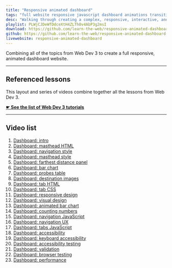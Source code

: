 ```yaml
---
title: "Responsive animated dashboard"
tags: "full website responsive javascript dashboard animations transitions effects svg"
desc: "Walking through creating a complex, responsive, interactive, and animated dashboard interface."
playlist: PLWjCJDeWfDdceXtH4ZLTh0v4AbP3g2msI
download: https://github.com/learn-the-web/responsive-animated-dashboard-code/archive/gh-pages.zip
github: https://github.com/learn-the-web/responsive-animated-dashboard-code
livewebsite: responsive-animated-dashboard
---
```


Combining all of the topics from Web Dev 3 to create a full responsive, animated dashboard website.

---

## Referenced lessons

This layout and series of videos combine together all the lessons from Web Dev 3.

**[☛ See the list of Web Dev 3 tutorials](/topics/#web-dev-3)**

---

## Video list

1. [Dashboard: intro](https://www.youtube.com/watch?v=vohA1RC_GBE&index=1&list=PLWjCJDeWfDdceXtH4ZLTh0v4AbP3g2msI)
2. [Dashboard: masthead HTML](https://www.youtube.com/watch?v=xZlkWkEyoQo&index=2&list=PLWjCJDeWfDdceXtH4ZLTh0v4AbP3g2msI)
3. [Dashboard: navigation style](https://www.youtube.com/watch?v=wS64liPrLGw&index=3&list=PLWjCJDeWfDdceXtH4ZLTh0v4AbP3g2msI)
4. [Dashboard: masthead style](https://www.youtube.com/watch?v=-Sjk_nCbX3s&index=4&list=PLWjCJDeWfDdceXtH4ZLTh0v4AbP3g2msI)
5. [Dashboard: farthest distance panel](https://www.youtube.com/watch?v=dWFbL0zwKxQ&index=5&list=PLWjCJDeWfDdceXtH4ZLTh0v4AbP3g2msI)
6. [Dashboard: bar chart](https://www.youtube.com/watch?v=gGc4ebXd9sU&list=PLWjCJDeWfDdceXtH4ZLTh0v4AbP3g2msI&index=6)
7. [Dashboard: probes table](https://www.youtube.com/watch?v=5rKFuyzZmQ0&index=7&list=PLWjCJDeWfDdceXtH4ZLTh0v4AbP3g2msI)
8. [Dashboard: destination images](https://www.youtube.com/watch?v=kneZm81ceAk&index=8&list=PLWjCJDeWfDdceXtH4ZLTh0v4AbP3g2msI)
9. [Dashboard: tab HTML](https://www.youtube.com/watch?v=nDobrvxYJMQ&index=9&list=PLWjCJDeWfDdceXtH4ZLTh0v4AbP3g2msI)
10. [Dashboard: tab CSS](https://www.youtube.com/watch?v=6P7cLBIF8Tk&index=10&list=PLWjCJDeWfDdceXtH4ZLTh0v4AbP3g2msI)
11. [Dashboard: responsive design](https://www.youtube.com/watch?v=z74jA5wgE_M&index=11&list=PLWjCJDeWfDdceXtH4ZLTh0v4AbP3g2msI)
12. [Dashboard: visual design](https://www.youtube.com/watch?v=YcJIdBjJOSs&index=12&list=PLWjCJDeWfDdceXtH4ZLTh0v4AbP3g2msI)
13. [Dashboard: animated bar chart](https://www.youtube.com/watch?v=6l1VADQD9Os&list=PLWjCJDeWfDdceXtH4ZLTh0v4AbP3g2msI&index=13)
14. [Dashboard: counting numbers](https://www.youtube.com/watch?v=s1m64-ThI94&index=14&list=PLWjCJDeWfDdceXtH4ZLTh0v4AbP3g2msI)
15. [Dashboard: navigation JavaScript](https://www.youtube.com/watch?v=p6YK8gtSFMg&list=PLWjCJDeWfDdceXtH4ZLTh0v4AbP3g2msI&index=15)
16. [Dashboard: navigation UX](https://www.youtube.com/watch?v=MSSZso7wBok&list=PLWjCJDeWfDdceXtH4ZLTh0v4AbP3g2msI&index=16)
17. [Dashboard: tabs JavaScript](https://www.youtube.com/watch?v=FLNvTS73Gn0&list=PLWjCJDeWfDdceXtH4ZLTh0v4AbP3g2msI&index=17)
18. [Dashboard: accessibility](https://www.youtube.com/watch?v=YvwSa9RnbaY&index=18&list=PLWjCJDeWfDdceXtH4ZLTh0v4AbP3g2msI)
19. [Dashboard: keyboard accessibility](https://www.youtube.com/watch?v=uvym8RRRhuQ&index=19&list=PLWjCJDeWfDdceXtH4ZLTh0v4AbP3g2msI)
20. [Dashboard: accessibility testing](https://www.youtube.com/watch?v=CXAnu6joL8E&index=20&list=PLWjCJDeWfDdceXtH4ZLTh0v4AbP3g2msI)
21. [Dashboard: validation](https://www.youtube.com/watch?v=QIqnvYFjylA&index=21&list=PLWjCJDeWfDdceXtH4ZLTh0v4AbP3g2msI)
22. [Dashboard: browser testing](https://www.youtube.com/watch?v=sHkoYRoTcrk&index=22&list=PLWjCJDeWfDdceXtH4ZLTh0v4AbP3g2msI)
23. [Dashboard: performance](https://www.youtube.com/watch?v=fZXLxSU8HAI&index=23&list=PLWjCJDeWfDdceXtH4ZLTh0v4AbP3g2msI)
